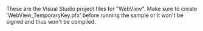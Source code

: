 These are the Visual Studio project files for "WebView". Make sure to create 'WebView_TemporaryKey.pfx' before running the sample or it won't be signed and thus won't be compiled.
